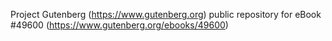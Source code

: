Project Gutenberg (https://www.gutenberg.org) public repository for eBook #49600 (https://www.gutenberg.org/ebooks/49600)
